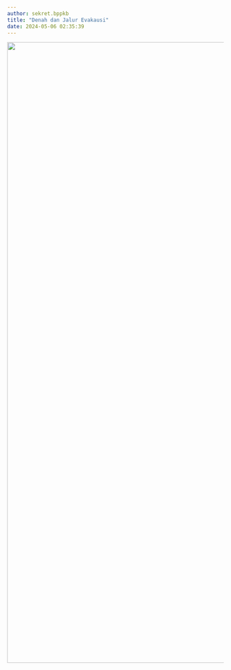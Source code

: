 ```yaml
---
author: sekret.bppkb
title: "Denah dan Jalur Evakausi"
date: 2024-05-06 02:35:39
---
```

<p><img src="/images/wzNdDHkQ68GgAdvWcgtC.png" alt="" width="1019" height="1441" /></p>
